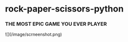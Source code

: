 # rock-paper-scissors-python
<h3>THE MOST EPIC GAME YOU EVER PLAYER</h3>
![](/image/scrneenshot.png)
